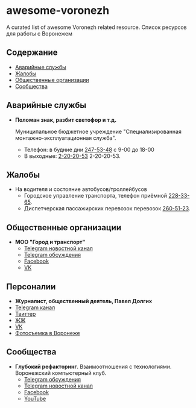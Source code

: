 # awesome-voronezh
A curated list of awesome Voronezh related resource. Список ресурсов для работы с Воронежем

## Содержание

- [Аварийные службы](#Аварийные-службы)
- [Жалобы](#Жалобы)
- [Общественные организации](#Общественные-организации)
- [Сообщества](#Сообщества)

## Аварийные службы
* **Поломан знак, разбит светофор и т.д.** 

   Муниципальное бюджетное учреждение "Специализированная монтажно-эксплуатационная служба". 
    * Телефон: в будние дни [247-53-48](tel:+7-473-247-53-48) с 9-00 до 18-00
    * В выходные: [2-20-20-53](tel:+7-473-2-20-20-53) 2-20-20-53.

## Жалобы
* На водителя и состояние автобусов/троллейбусов
  * Городское управление транспорта, телефон приёмной [228-33-65](tel:+7-473-228-33-65).
  * Диспетчерская пассажирских перевозок перевозок [260-51-23](tel:+7-473-260-51-23).

## Общественные организации
* **МОО "Город и транспорт"**
  * [Telegram новостной канал](//t.me/vrntrans) 
  * [Telegram обсуждения](//t.me/vrntrans) 
  * [Facebook](//fb.me/vrntrans) 
  * [VK](//vk.com/vrntrans)

## Персоналии
* **Журналист, общественный деятель, Павел Долгих**
* [Telegram канал](t.elegram.ru/higlod) 
* [Твиттер](http://twitter.com/dedmorozlab)
* [ЖЖ](dedmorozlab.livejournal.com)
* [VK](https://vk.com/dolgihphoto)
* [Фотосъемка в Воронеже](http://paveldolgih.ru)

## Сообщества

* **Глубокий рефакторинг**. Взаимоотношения с технологиями. Воронежский компьютерный клуб.
   * [Telegram обсуждения](//t.me/deeprefactoring) 
   * [Telegram новостной канал](https://t.me/deeprefactoring_news) 
   * [Facebook](https://fb.me/deeprefactoring) 
   * [YouTube](https://www.youtube.com/deeprefactoring) 
